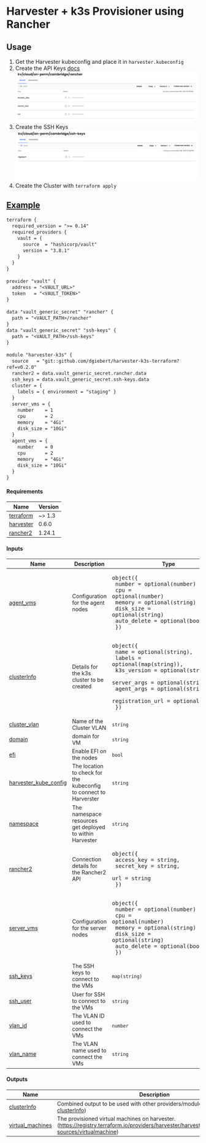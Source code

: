 # Harvester + k3s Provisioner using Rancher

<!-- BEGIN_TF_DOCS -->
## Usage

1. Get the Harvester kubeconfig and place it in `harvester.kubeconfig`
2. Create the API Keys [docs](https://docs.ranchermanager.rancher.io/reference-guides/user-settings/api-keys)
   ![](/docs/rancher.png)
3. Create the SSH Keys
   ![](/docs/ssh-keys.png)
4. Create the Cluster with `terraform apply`

## [Example](docs/example.tf)

```hcl
terraform {
  required_version = ">= 0.14"
  required_providers {
    vault = {
      source  = "hashicorp/vault"
      version = "3.8.1"
    }
  }
}

provider "vault" {
  address = "<VAULT_URL>"
  token   = "<VAULT_TOKEN>"
}

data "vault_generic_secret" "rancher" {
  path = "<VAULT_PATH>/rancher"
}
data "vault_generic_secret" "ssh-keys" {
  path = "<VAULT_PATH>/ssh-keys"
}

module "harvester-k3s" {
  source   = "git::github.com/dgiebert/harvester-k3s-terraform?ref=v0.2.0"
  rancher2 = data.vault_generic_secret.rancher.data
  ssh_keys = data.vault_generic_secret.ssh-keys.data
  cluster = {
    labels = { environment = "staging" }
  }
  server_vms = {
    number    = 1
    cpu       = 2
    memory    = "4Gi"
    disk_size = "10Gi"
  }
  agent_vms = {
    number    = 0
    cpu       = 2
    memory    = "4Gi"
    disk_size = "10Gi"
  }
}
```

#### Requirements

| Name | Version |
|------|---------|
| <a name="requirement_terraform"></a> [terraform](#requirement_terraform) | ~> 1.3 |
| <a name="requirement_harvester"></a> [harvester](#requirement_harvester) | 0.6.0 |
| <a name="requirement_rancher2"></a> [rancher2](#requirement_rancher2) | 1.24.1 |

#### Inputs

| Name | Description | Type |
|------|-------------|------|
| <a name="input_agent_vms"></a> [agent_vms](#input_agent_vms) | Configuration for the agent nodes | <pre>object({<br>    number      = optional(number)<br>    cpu         = optional(number)<br>    memory      = optional(string)<br>    disk_size   = optional(string)<br>    auto_delete = optional(bool)<br>  })</pre> |
| <a name="input_clusterInfo"></a> [clusterInfo](#input_clusterInfo) | Details for the k3s cluster to be created | <pre>object({<br>    name             = optional(string),<br>    labels           = optional(map(string)),<br>    k3s_version      = optional(string),<br>    server_args      = optional(string),<br>    agent_args       = optional(string),<br>    registration_url = optional(string)<br>  })</pre> |
| <a name="input_cluster_vlan"></a> [cluster_vlan](#input_cluster_vlan) | Name of the Cluster VLAN | `string` |
| <a name="input_domain"></a> [domain](#input_domain) | domain for VM | `string` |
| <a name="input_efi"></a> [efi](#input_efi) | Enable EFI on the nodes | `bool` |
| <a name="input_harvester_kube_config"></a> [harvester_kube_config](#input_harvester_kube_config) | The location to check for the kubeconfig to connect to Harverster | `string` |
| <a name="input_namespace"></a> [namespace](#input_namespace) | The namespace resources get deployed to within Harvester | `string` |
| <a name="input_rancher2"></a> [rancher2](#input_rancher2) | Connection details for the Rancher2 API | <pre>object({<br>    access_key = string,<br>    secret_key = string,<br>    url        = string<br>  })</pre> |
| <a name="input_server_vms"></a> [server_vms](#input_server_vms) | Configuration for the server nodes | <pre>object({<br>    number      = optional(number)<br>    cpu         = optional(number)<br>    memory      = optional(string)<br>    disk_size   = optional(string)<br>    auto_delete = optional(bool)<br>  })</pre> |
| <a name="input_ssh_keys"></a> [ssh_keys](#input_ssh_keys) | The SSH keys to connect to the VMs | `map(string)` |
| <a name="input_ssh_user"></a> [ssh_user](#input_ssh_user) | User for SSH to connect to the VMs | `string` |
| <a name="input_vlan_id"></a> [vlan_id](#input_vlan_id) | The VLAN ID used to connect the VMs | `number` |
| <a name="input_vlan_name"></a> [vlan_name](#input_vlan_name) | The VLAN name used to connect the VMs | `string` |

#### Outputs

| Name | Description |
|------|-------------|
| <a name="output_clusterInfo"></a> [clusterInfo](#output_clusterInfo) | Combined output to be used with other providers/modules (Format: [clusterInfo](#input_clusterInfo)) |
| <a name="output_virtual_machines"></a> [virtual_machines](#output_virtual_machines) | The provisioned virtual machines on harvester. (https://registry.terraform.io/providers/harvester/harvester/latest/docs/data-sources/virtualmachine) |
<!-- END_TF_DOCS -->
